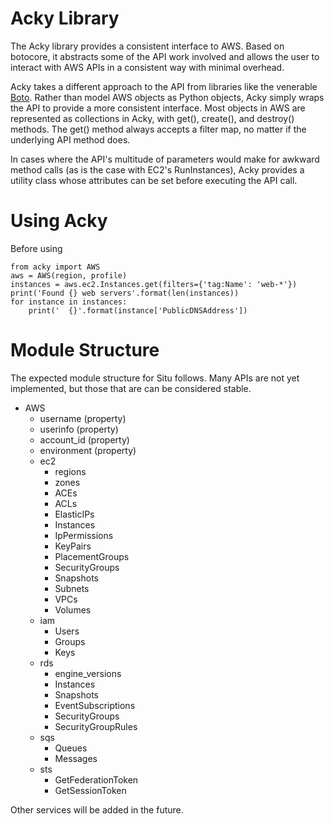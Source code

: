 # Acky Library

The Acky library provides a consistent interface to AWS. Based on botocore, it
abstracts some of the API work involved and allows the user to interact with AWS
APIs in a consistent way with minimal overhead.

Acky takes a different approach to the API from libraries like the venerable
[Boto](https://github.com/boto/boto). Rather than model AWS objects as Python
objects, Acky simply wraps the API to provide a more consistent interface. Most
objects in AWS are represented as collections in Acky, with get(), create(),
and destroy() methods. The get() method always accepts a filter map, no matter
if the underlying API method does.

In cases where the API's multitude of parameters would make for awkward method
calls (as is the case with EC2's RunInstances), Acky provides a utility class
whose attributes can be set before executing the API call.


# Using Acky

Before using 

    from acky import AWS
    aws = AWS(region, profile)
    instances = aws.ec2.Instances.get(filters={'tag:Name': 'web-*'})
    print('Found {} web servers'.format(len(instances))
    for instance in instances:
        print('  {}'.format(instance['PublicDNSAddress'])
    

# Module Structure

The expected module structure for Situ follows. Many APIs are not yet
implemented, but those that are can be considered stable.

* AWS
  * username (property)
  * userinfo (property)
  * account_id (property)
  * environment (property)
  * ec2
    * regions
    * zones
    * ACEs
    * ACLs
    * ElasticIPs
    * Instances
    * IpPermissions
    * KeyPairs
    * PlacementGroups
    * SecurityGroups
    * Snapshots
    * Subnets
    * VPCs
    * Volumes
  * iam
    * Users
    * Groups
    * Keys
  * rds
    * engine_versions
    * Instances
    * Snapshots
    * EventSubscriptions
    * SecurityGroups
    * SecurityGroupRules
  * sqs
    * Queues
    * Messages
  * sts
    * GetFederationToken
    * GetSessionToken

Other services will be added in the future.

